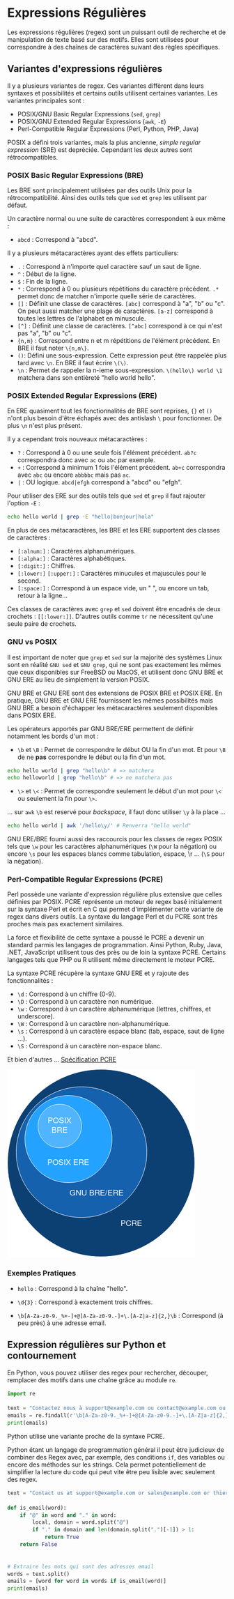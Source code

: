# Expressions Régulières

Les expressions régulières (regex) sont un puissant outil de recherche et de manipulation de texte basé sur des motifs. Elles sont utilisées pour correspondre à des chaînes de caractères suivant des règles spécifiques.

## Variantes d'expressions régulières

Il y a plusieurs variantes de regex. Ces variantes diffèrent dans leurs syntaxes et possibilités et certains outils utilisent certaines variantes. Les variantes principales sont : 

- POSIX/GNU Basic Regular Expressions (``sed``, ``grep``)
- POSIX/GNU Extended Regular Expressions (``awk``, ``-E``)
- Perl-Compatible Regular Expressions (Perl, Python, PHP, Java)
 
POSIX a défini trois variantes, mais la plus ancienne, *simple regular expression* (SRE) est depréciée. Cependant les deux autres sont rétrocompatibles.

### POSIX Basic Regular Expressions (BRE)

Les BRE sont principalement utilisées par des outils Unix pour la rétrocompatibilité. Ainsi des outils tels que ``sed`` et ``grep`` les utilisent par défaut.

Un caractère normal ou une suite de caractères correspondent à eux même : 

- ``abcd`` : Correspond à "abcd".

Il y a plusieurs métacaractères ayant des effets particuliers: 

- ``.`` : Correspond à n'importe quel caractère sauf un saut de ligne.
- ``^`` : Début de la ligne.
- ``$`` : Fin de la ligne.
- ``*`` : Correspond à 0 ou plusieurs répétitions du caractère précédent. ``.*`` permet donc de matcher n'importe quelle série de caractères.
- ``[]`` : Définit une classe de caractères. ``[abc]`` correspond à "a", "b" ou "c". On peut aussi matcher une plage de caractères. ``[a-z]`` correspond à toutes les lettres de l'alphabet en minuscule.
- ``[^]`` : Définit une classe de caractères. ``[^abc]`` correspond à ce qui n'est pas "a", "b" ou "c".
- ``{n,m}`` : Correspond entre n et m répétitions de l'élément précédent. En BRE il faut noter ``\{n,m\}``.
- ``()``: Défini une sous-expression. Cette expression peut être rappelée plus tard avec ``\n``. En BRE il faut écrire ``\(\)``.
- ``\n`` : Permet de rappeler la n-ieme sous-expression. ``\(hello\) world \1`` matchera dans son entièreté "hello world hello".

### POSIX Extended Regular Expressions (ERE)

En ERE quasiment tout les fonctionnalités de BRE sont reprises, ``{}`` et ``()`` n'ont plus besoin d'être échapés avec des antislash ``\`` pour fonctionner. De plus ``\n`` n'est plus présent.

Il y a cependant trois nouveaux métacaractères :

- ``?`` : Correspond à 0 ou une seule fois l'élément précédent. ``ab?c`` correspondra donc avec ``ac`` ou ``abc`` par exemple.
- ``+`` : Correspond à minimum 1 fois l'élément précédent. ``ab+c`` correspondra avec ``abc`` ou encore ``abbbbc`` mais pas ``ac``.
- ``|`` : OU logique. ``abcd|efgh`` correspond à "abcd" ou "efgh".

Pour utiliser des ERE sur des outils tels que ``sed`` et ``grep`` il faut rajouter l'option ``-E`` :

```sh
echo hello world | grep -E "hello|bonjour|hola"
```

En plus de ces métacaractères, les BRE et les ERE supportent des classes de caractères :

- ``[:alnum:]`` : Caractères alphanumériques.
- ``[:alpha:]`` : Caractères alphabétiques.
- ``[:digit:]`` : Chiffres.
- ``[:lower:]`` ``[:upper:]`` : Caractères minucules et majuscules pour le second.
- ``[:space:]`` : Correspond à un espace vide, un " ", ou encore un tab, retour à la ligne...


Ces classes de caractères avec ``grep`` et ``sed`` doivent être encadrés de deux crochets : ``[[:lower:]]``. D'autres outils comme ``tr`` ne nécessitent qu'une seule paire de crochets.

### GNU vs POSIX

Il est important de noter que ``grep`` et ``sed`` sur la majorité des systèmes Linux sont en réalité ``GNU sed`` et ``GNU grep``, qui ne sont pas exactement les mêmes que ceux disponibles sur FreeBSD ou MacOS, et utilisent donc GNU BRE et GNU ERE au lieu de simplement la version POSIX.

GNU BRE et GNU ERE sont des extensions de POSIX BRE et POSIX ERE. En pratique, GNU BRE et GNU ERE fournissent les mêmes possibilités mais GNU BRE a besoin d'échapper les métacaractères seulement disponibles dans POSIX ERE.

Les opérateurs apportés par GNU BRE/ERE permettent de définir notamment les bords d'un mot :

- ``\b`` et ``\B`` : Permet de correspondre le début OU la fin d'un mot. Et pour ``\B`` de ne **pas** correspondre le début ou la fin d'un mot.
```sh
echo hello world | grep "hello\b" # => matchera
echo helloworld | grep "hello\b" # => ne matchera pas
```
- ``\>`` et ``\<``  : Permet de correspondre seulement le début d'un mot pour ``\<`` ou seulement la fin pour ``\>``.

... sur ``awk`` ``\b`` est reservé pour *backspace*, il faut donc utiliser ``\y`` à la place ...

```sh
echo hello world | awk '/hello\y/' # Renverra "hello world"
```

GNU ERE/BRE fourni aussi des raccourcis pour les classes de regex POSIX tels que ``\w`` pour les caractères alphanumériques (``\W`` pour la négation) ou encore ``\s`` pour les espaces blancs comme tabulation, espace, \r ... (``\S`` pour la négation).

### Perl-Compatible Regular Expressions (PCRE) 

Perl possède une variante d'expression régulière plus extensive que celles définies par POSIX. PCRE représente un moteur de regex basé initialement sur la syntaxe Perl et écrit en C qui permet d'implémenter cette variante de regex dans divers outils.
La syntaxe du langage Perl et du PCRE sont très proches mais pas exactement similaires. 


La force et flexibilité de cette syntaxe a poussé le PCRE a devenir un standard parmis les langages de programmation. Ainsi Python, Ruby, Java, .NET, JavaScript utilisent tous des près ou de loin la syntaxe PCRE. Certains langages tels que PHP ou R utilisent même directement le moteur PCRE.


La syntaxe PCRE récupère la syntaxe GNU ERE et y rajoute des fonctionnalités :



- ``\d`` : Correspond à un chiffre (0-9).
- ``\D`` : Correspond à un caractère non numérique.
- ``\w`` : Correspond à un caractère alphanumérique (lettres, chiffres, et underscore).
- ``\W`` : Correspond à un caractère non-alphanumérique.
- ``\s`` : Correspond à un caractère espace blanc (tab, espace, saut de ligne ...).
- ``\S`` : Correspond à un caractère non-espace blanc.

Et bien d'autres ...
[Spécification PCRE](https://www.pcre.org/original/doc/html/pcrepattern.html#SEC4)

![Variantes de REGEX](regex.png)

### Exemples Pratiques

- ``hello`` : Correspond à la chaîne "hello".

- ``\d{3}`` : Correspond à exactement trois chiffres.

- ``\b[A-Za-z0-9._%+-]+@[A-Za-z0-9.-]+\.[A-Z|a-z]{2,}\b`` : Correspond (à peu près) à une adresse email.


## Expression régulières sur Python et contournement

En Python, vous pouvez utiliser des regex pour rechercher, découper, remplacer  des motifs dans une chaîne grâce au module ``re``.

```python
import re

text = "Contactez nous à support@example.com ou contact@example.com ou thierry.amettler@proton.me"
emails = re.findall(r'\b[A-Za-z0-9._%+-]+@[A-Za-z0-9.-]+\.[A-Z|a-z]{2,}\b', text)
print(emails)
```

Python utilise une variante proche de la syntaxe PCRE.

Python étant un langage de programmation général il peut être judicieux de combiner des Regex avec, par exemple, des conditions ``if``, des variables ou encore des méthodes sur les strings. Cela permet potentiellement de simplifier la lecture du code qui peut vite être peu lisible avec seulement des regex.

```python
text = "Contact us at support@example.com or sales@example.com or thierry.amettler@proton.me"

def is_email(word):
    if "@" in word and "." in word:
        local, domain = word.split("@")
        if "." in domain and len(domain.split(".")[-1]) > 1:
            return True
    return False


# Extraire les mots qui sont des adresses email
words = text.split()
emails = [word for word in words if is_email(word)]
print(emails)
```

